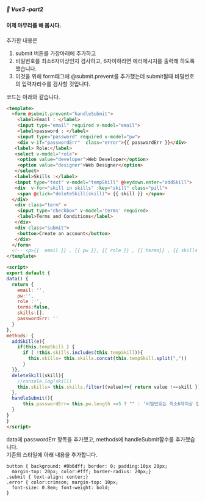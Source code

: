 ##### :cactus: Vue3 -part2

#### 이제 마무리를 해 봅시다. 

추가한 내용은  
1. submit 버튼를 가장아래에 추가하고
2. 비밀번호를 최소6자이상인지 검사하고, 6자이하라면 에러메시지를 출력해 하도록 했습니다.
3. 이것을 위해 form태그에 @submit.prevent를 추가했는데 submit될때 비밀번호의 입력자리수를 검사할 것입니다.

코드는 아래와 같습니다.   
```html
<template>
  <form @submit.prevent="handleSubmit">
    <label>Email : </label>
    <input type="email" required v-model="email">
    <label>password : </label>
    <input type="password" required v-model="pw">
    <div v-if="passwordErr"  class="error">{{ passwordErr }}</div>
   <label> Role:</label>
   <select v-model="role">
    <option value="developer">Web Developer</option>
    <option value="designer">Web Designer</option>
   </select>
   <label>Skills :</label>
   <input type="text" v-model="tempSkill" @keydown.enter="addSkill">
   <div  v-for="skill in skills" :key="skill" class="pill">
    <span @click="deleteSkill(skill)"> {{ skill }} </span>
  </div>
   <div class="term" >
    <input type="checkbox" v-model='terms' required>
    <label>Terms and Conditions</label>
   </div>
   <div class="submit">
    <button>Create an account</button>
   </div>
  </form>
  <!-- <p>{{  email }} , {{ pw }}, {{ role }} , {{ terms}} , {{ skills }}</p>  -->
</template>

<script>
export default {
data() {
  return {
    email: '',
    pw:'',
    role :'',
    terms:false,
    skills:[],
    passwordErr: ''
  }
},
methods: {
  addSkill(e){
    if(this.tempSkill ) {  
      if ( !this.skills.includes(this.tempSkill)){
        this.skills= this.skills.concat(this.tempSkill.split(","))
      }
  }},
  deleteSkill(skill){
    //console.log(skill)
    this.skills= this.skills.filter((value)=>{ return value !==skill })
  },
  handleSubmit(){
      this.passwordErr= this.pw.length >=5 ? "" : '비밀번호는 최소6자이상 입력하세요'
  }
}
}
</script>
```   
data에 passwordErr 항목을 추가했고, methods에 handleSubmit함수를 추가했습니다.  
기존의 스타일에 아래 내용을 추가합니다. 

``` style
button { background: #0b6dff; border: 0; padding:10px 20px;
  margin-top: 20px; color:#fff; border-radius: 20px;}
.submit { text-align: center;}
.error { color:crimson; margin-top: 10px; 
  font-size: 0.8em; font-weight: bold;
}
```
